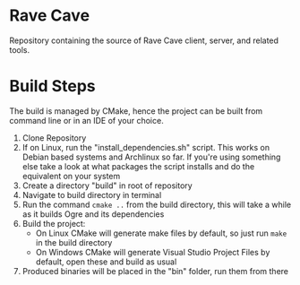 # Rave Cave

  Repository containing the source of Rave Cave client, server, and related tools.

# Build Steps

  The build is managed by CMake, hence the project can be built from command line or in an IDE of your choice.

  1. Clone Repository
  2. If on Linux, run the "install_dependencies.sh" script. This works on Debian based systems and Archlinux so far. If you're using something else take a look at what packages the script installs and do the equivalent on your system
  3. Create a directory "build" in root of repository
  4. Navigate to build directory in terminal
  5. Run the command `cmake ..` from the build directory, this will take a while as it builds Ogre and its dependencies
  6. Build the project:
      - On Linux CMake will generate make files by default, so just run `make` in the build directory
      - On Windows CMake will generate Visual Studio Project Files by default, open these and build as usual
  7. Produced binaries will be placed in the "bin" folder, run them from there
